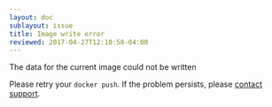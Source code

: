 ```yaml
---
layout: doc
sublayout: issue
title: Image write error
reviewed: 2017-04-27T12:10:58-04:00
---
```

The data for the current image could not be written

Please retry your `docker push`. If the problem persists, please [contact support](https://quay.io/contact).
